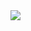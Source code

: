 <img src="C:\Users\momda\OneDrive\Desktop\OneDrive\Pictures\Screenshots\Screenshot 2024-04-17 101955.png">

